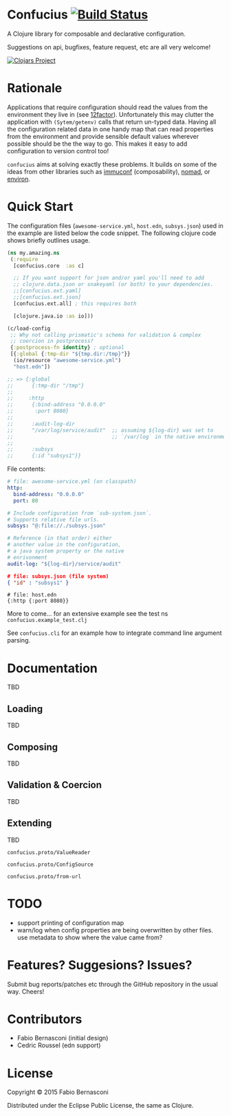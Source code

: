 # Confucius [![Build Status][badge]][build]

A Clojure library for composable and declarative configuration.

Suggestions on api, bugfixes, feature request, etc are all very welcome!

[![Clojars Project](https://img.shields.io/clojars/v/confucius.svg)](https://clojars.org/confucius)

# Rationale

Applications that require configuration should read the values from the
environment they live in (see [12factor][12factor]). Unfortunately this may
clutter the application with `(Sytem/getenv)` calls that return un-typed data.
Having all the configuration related data in one handy map that can read properties
from the environment and provide sensible default values wherever possible should
be the the way to go. This makes it easy to add configuration to version control too!

`confucius` aims at solving exactly these problems. It builds on some of the
ideas from other libraries such as [immuconf][immuconf] (composability),
[nomad][nomad], or [environ][environ].


# Quick Start

The configuration files (`awesome-service.yml`, `host.edn`, `subsys.json`)
used in the example are listed below the code snippet. The following clojure
code shows briefly outlines usage.

```clojure
(ns my.amazing.ns
 (:require
  [confucius.core  :as c]

  ;; If you want support for json and/or yaml you'll need to add
  ;; clojure.data.json or snakeyaml (or both) to your dependencies.
  ;;[confucius.ext.yaml]
  ;;[confucius.ext.json]
  [confucius.ext.all] ; this requires both

  [clojure.java.io :as io]))

(c/load-config
 ;; Why not calling prismatic's schema for validation & complex
 ;; coercion in postprocess?
 {:postprocess-fn identity} ; optional
 [{:global {:tmp-dir "${tmp.dir:/tmp}"}}
  (io/resource "awesome-service.yml")
  "host.edn"])

;; => {:global
;;      {:tmp-dir "/tmp"}
;;
;;     :http
;;      {:bind-address "0.0.0.0"
;;       :port 8080}
;;
;;      :audit-log-dir
;;      "/var/log/service/audit"  ;; assuming ${log-dir} was set to
;;                                ;; `/var/log` in the native environment
;;
;;      :subsys
;;      {:id "subsys1"}}
```

File contents:

```yaml
# file: awesome-service.yml (on classpath)
http:
  bind-address: "0.0.0.0"
  port: 80

# Include configuration from `sub-system.json`.
# Supports relative file urls.
subsys: "@:file://./subsys.json"

# Reference (in that order) either
# another value in the configuration,
# a java system property or the native
# enrivonment
audit-log: "${log-dir}/service/audit"
```

```json
# file: subsys.json (file system)
{ "id" : "subsys1" }
```

```edn
# file: host.edn
{:http {:port 8080}}
```

More to come... for an extensive example see the test ns
`confucius.example_test.clj`

See `confucius.cli` for an example how to integrate
command line argument parsing.

# Documentation

TBD

## Loading

TBD

## Composing

TBD

## Validation & Coercion

TBD

## Extending

TBD

`confucius.proto/ValueReader`

`confucius.proto/ConfigSource`

`confucius.proto/from-url`

# TODO

* support printing of configuration map
* warn/log when config properties are being overwritten by
  other files. use metadata to show where the value came from?


# Features? Suggesions? Issues?

Submit bug reports/patches etc through the GitHub repository
in the usual way. Cheers!

# Contributors

* Fabio Bernasconi (initial design)
* Cedric Roussel (edn support)

# License

Copyright © 2015 Fabio Bernasconi

Distributed under the Eclipse Public License, the same as Clojure.

[badge]: https://travis-ci.org/instilled/confucius.svg?branch=master
[build]: https://travis-ci.org/instilled/confucius
[12factor]: http://12factor.net/config
[elasticsearch]: https://www.elastic.co/
[immuconf]: https://github.com/levand/immuconf
[nomad]: https://github.com/jarohen/nomad
[environ]: https://github.com/weavejester/environ
[schema]: https://github.com/Prismatic/schema
